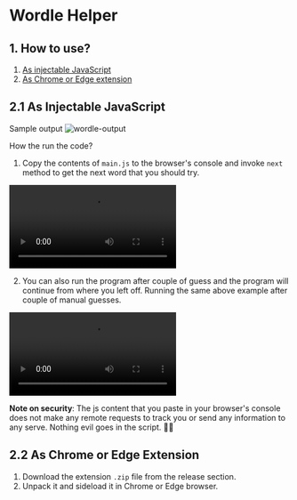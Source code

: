 # Wordle Helper

## 1. How to use?

1. [As injectable JavaScript](#-2.1-as-injectable-javascript)
2. [As Chrome or Edge extension](#-2.2-as-chrome-or-edge-extension)

## 2.1 As Injectable JavaScript

Sample output
![wordle-output](https://user-images.githubusercontent.com/2135089/148901799-a9248d0d-eb12-4aa1-ad92-7a7c0b040aa9.png)

How the run the code?

1. Copy the contents of `main.js` to the browser's console and invoke `next` method to get the next word that you should try.

<video controls>
  <source src="https://user-images.githubusercontent.com/2135089/148898584-16010471-0d94-4170-bd00-33c8e6afaf31.mp4" type="video/mp4">
  Your browser does not support the video tag.
</video>

2. You can also run the program after couple of guess and the program will continue from where you left off. Running the same above example after couple of manual guesses.

<video controls>
  <source src="https://user-images.githubusercontent.com/2135089/148899664-8c36c759-4609-48b2-aa89-7bc4937b70c1.mp4">
  Your browser does not support the video tag.
</video>

**Note on security**: The js content that you paste in your browser's console does not make any remote requests to track you or send any information to any serve. Nothing evil goes in the script. 🚫😈

## 2.2 As Chrome or Edge Extension

1. Download the extension `.zip` file from the release section.
2. Unpack it and sideload it in Chrome or Edge browser.